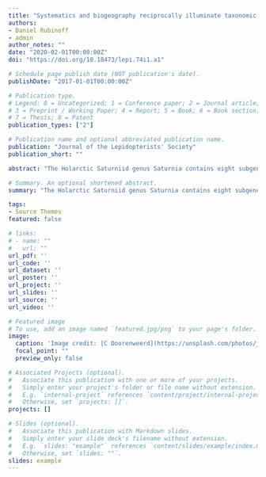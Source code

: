 ```yaml
---
title: "Systematics and biogeography reciprocally illuminate taxonomic revisions in the silkmoth genus Saturnia (Lepidoptera: Saturniidae)"
authors:
- Daniel Rubinoff
- admin
author_notes: ""
date: "2020-02-01T00:00:00Z"
doi: "https://doi.org/10.18473/lepi.74i1.a1"

# Schedule page publish date (NOT publication's date).
publishDate: "2017-01-01T00:00:00Z"

# Publication type.
# Legend: 0 = Uncategorized; 1 = Conference paper; 2 = Journal article;
# 3 = Preprint / Working Paper; 4 = Report; 5 = Book; 6 = Book section;
# 7 = Thesis; 8 = Patent
publication_types: ["2"]

# Publication name and optional abbreviated publication name.
publication: "Journal of the Lepidopterists' Society"
publication_short: ""

abstract: "The Holarctic Saturniid genus Saturnia contains eight subgenera, though their taxonomic ranks have been in flux for decades. A prior biogeographic analysis with a six gene molecular phylogeny of Saturnia including 34 species and representatives of all but one subgenus supports distinct divisions that require taxonomic changes to accurately reflect their biology and phylogeography. In the current study, we add more publicly available COI sequence data to the previous dataset, and include all subgenera, which resulted in a dataset with approximately 67 species. Based on inferred phylogenies of the 34-species and 67- species datasets as well as the biogeographic analyses, we propose to elevate six subgenera to genus level: Agapema Neumoegen & Dyar 1894 stat. rev., Cachosaturnia Naumann, Löffler & Nässig 2012 stat. nov., Calosaturnia Smith 1886 stat. rev., Neoris Moore 1862 stat. rev., Perisomena Walker 1855 stat. rev., Rinaca Walker 1855 stat. rev. Additionally, we synonymize Eudia Jordan 1911 syn. nov. with Saturnia Schrank 1802 because it renders Saturnia paraphyletic, and confirm the previous synonymization of Eriogyna Jordan 1911 with Saturnia and of Caligula Moore 1862 with Rinaca Walker 1855. With these changes, molecular phylogeny and biogeographic analysis has informed taxonomy of a prominent, but poorly-understood group and revealed how the complex biogeography and active biotic exchange across the northern hemisphere has promoted diversification in previously unrecognized groups."

# Summary. An optional shortened abstract.
summary: "The Holarctic Saturniid genus Saturnia contains eight subgenera, though their taxonomic ranks have been in flux for decades. A prior biogeographic analysis with a six gene molecular phylogeny of Saturnia including 34 species and representatives of all but one subgenus supports distinct divisions that require taxonomic changes"

tags:
- Source Themes
featured: false

# links:
# - name: ""
#   url: ""
url_pdf: ''
url_code: ''
url_dataset: ''
url_poster: ''
url_project: ''
url_slides: ''
url_source: ''
url_video: ''

# Featured image
# To use, add an image named `featured.jpg/png` to your page's folder. 
image:
  caption: 'Image credit: [C Doorenweerd](https://unsplash.com/photos/jdD8gXaTZsc)'
  focal_point: ""
  preview_only: false

# Associated Projects (optional).
#   Associate this publication with one or more of your projects.
#   Simply enter your project's folder or file name without extension.
#   E.g. `internal-project` references `content/project/internal-project/index.md`.
#   Otherwise, set `projects: []`.
projects: []

# Slides (optional).
#   Associate this publication with Markdown slides.
#   Simply enter your slide deck's filename without extension.
#   E.g. `slides: "example"` references `content/slides/example/index.md`.
#   Otherwise, set `slides: ""`.
slides: example
---
```


